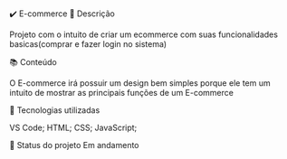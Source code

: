 ✔️ E-commerce
📝 Descrição

Projeto com o intuito de criar um ecommerce com suas funcionalidades basicas(comprar e fazer login no sistema)

📚 Conteúdo

O E-commerce irá possuir um design bem simples porque ele tem um intuito de mostrar as principais funções de um E-commerce

🔧 Tecnologias utilizadas

VS Code;
HTML;
CSS;
JavaScript;

🎯 Status do projeto
Em andamento
